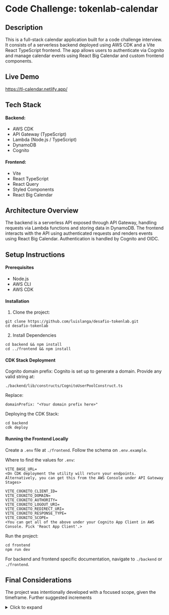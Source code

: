 # Code Challenge: tokenlab-calendar

## Description

This is a full-stack calendar application built for a code challenge interview. It consists of a serverless backend deployed using AWS CDK and a Vite React TypeScript frontend. The app allows users to authenticate via Cognito and manage calendar events using React Big Calendar and custom frontend components.

## Live Demo

https://tl-calendar.netlify.app/

## Tech Stack

#### Backend:

- AWS CDK
- API Gateway (TypeScript)
- Lambda (Node.js / TypeScript)
- DynamoDB
- Cognito

#### Frontend:

- Vite
- React TypeScript
- React Query
- Styled Components
- React Big Calendar

## Architecture Overview

The backend is a serverless API exposed through API Gateway, handling requests via Lambda functions and storing data in DynamoDB. The frontend interacts with the API using authenticated requests and renders events using React Big Calendar. Authentication is handled by Cognito and OIDC.

## Setup Instructions

#### Prerequisites

- Node.js
- AWS CLI
- AWS CDK

#### Installation

1. Clone the project:

```
git clone https://github.com/luislanga/desafio-tokenlab.git
cd desafio-tokenlab
```

2. Install Dependencies

```
cd backend && npm install
cd ../frontend && npm install
```

#### CDK Stack Deployment

Cognito domain prefix: Cognito is set up to generate a domain. Provide any valid string at:

```
./backend/lib/constructs/CognitoUserPoolConstruct.ts
```

Replace:

```
domainPrefix: "<Your domain prefix here>"
```

Deploying the CDK Stack:

```
cd backend
cdk deploy
```

#### Running the Frontend Locally

Create a `.env` file at `./frontend`. Follow the schema on `.env.example`.

Where to find the values for `.env`:

```
VITE_BASE_URL=
<On CDK deployment the utility will return your endpoints. Alternatively, you can get this from the AWS Console under API Gateway Stages>

VITE_COGNITO_CLIENT_ID=
VITE_COGNITO_DOMAIN=
VITE_COGNITO_AUTHORITY=
VITE_COGNITO_LOGOUT_URI=
VITE_COGNITO_REDIRECT_URI=
VITE_COGNITO_RESPONSE_TYPE=
VITE_COGNITO_SCOPE=
<You can get all of the above under your Cognito App Client in AWS Console. Pick 'React App Client'.>
```

Run the project:

```
cd frontend
npm run dev
```

For backend and frontend specific documentation, navigate to `./backend` or `./frontend`.

## Final Considerations

The project was intentionally developed with a focused scope, given the timeframe. Further suggested increments

<details>
<summary>Click to expand</summary>

- **Pagination** - Add pagination for event fetching, using a more sensible time frame based on the current date. This would help avoid fetching large lists of outdated events or those far into the future, improving both performance and user experience.

- **RSVP and Events with Guests** - Though the routes and database schema were developed with RSVP functionality and the ability to manage events with guests in mind, due to time constraints, this feature was not fully implemented. Future work should include adding functionality for users to RSVP to events and manage guest lists effectively.

- **UI/UX Improvements** - Enhance the overall user interface and experience, focusing on responsiveness, consistency, and visual appeal.

- **Tests and CI/CD Pipeline** - Add automated tests to ensure the reliability and stability of the application as it scales. Setting up a Continuous Integration/Continuous Deployment (CI/CD) pipeline would allow for seamless integration and deployment with automated tests run on each change.

- **Refactoring** - Refactor sections of the code to improve readability, maintainability, and performance. This can include simplifying complex functions, modularizing the code, and cleaning up unused code or variables.

- **Frontend Validation for Business Logic** - There are several conditions required for the app to function correctly (e.g., event start date must be before the end date, valid user input formats, etc.). These conditions have been implemented in the backend, but due to time constraints, the frontend validations have not been fully addressed. Future work should include adding these validations on the frontend to ensure that users are guided to input valid data before submission, avoiding unnecessary fetching.

- **Smoother Auth Flow** - Rather than redirecting the user to an external authentication page, the app could handle the authentication process internally.
</details>
